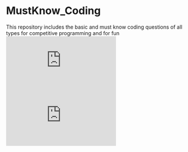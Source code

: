 # MustKnow_Coding
This repository includes the basic and must know coding questions of all types for competitive programming and for fun\
[![First Non Repeated Character](https://github.com/sreejithsankar55/MustKnow_Coding/blob/master/FIrstnonRepeatchar.cpp)](https://github.com/sreejithsankar55/MustKnow_Coding/blob/master/FIrstnonRepeatchar.cpp)\
[![Extract 2 Non repeated Nos from repeated nos](https://github.com/sreejithsankar55/MustKnow_Coding/blob/master/Extract_2_non_repeat_no.cpp)](https://github.com/sreejithsankar55/MustKnow_Coding/blob/master/Extract_2_non_repeat_no.cpp)
